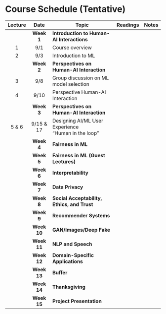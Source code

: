 # Course Schedule (Tentative)

Lecture | Date  | Topic | Readings | Notes|
:------:|:-----:|-------|----------|:------:
|   | **Week 1** | **Introduction to Human-AI Interactions** |
1       |   9/1 | Course overview     |       | 
2       |   9/3 | Introduction to ML  |       | 
|   | **Week 2** | **Perspectives on Human-AI Interaction** |
3       |   9/8 | Group discussion on ML model selection  |       | 
4       |  9/10 |  Perspective Human-AI Interaction |       |
|   | **Week 3** | **Perspectives on Human-AI Interaction** |
5 & 6 | 9/15 & 17 | Designing AI/ML User Experience <br> “Human in the loop”|
|   | **Week 4** | **Fairness in ML** |
|   | **Week 5** | **Fairness in ML (Guest Lectures)** |
|   | **Week 6** | **Interpretability** |
|   | **Week 7** | **Data Privacy** |
|   | **Week 8** | **Social Acceptability, Ethics, and Trust** |
|   | **Week 9** | **Recommender Systems** |
|   | **Week 10** | **GAN/Images/Deep Fake** |
|   | **Week 11** | **NLP and Speech** |
|   | **Week 12** | **Domain-Specific Applications** |
|   | **Week 13** | **Buffer** |
|   | **Week 14** | **Thanksgiving** |
|   | **Week 15** | **Project Presentation** |
